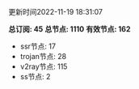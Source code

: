 更新时间2022-11-19 18:31:07

**总订阅: 45**
**总节点: 1110**
**有效节点: 162**
- ssr节点: 17
- trojan节点: 28
- v2ray节点: 115
- ss节点: 2
